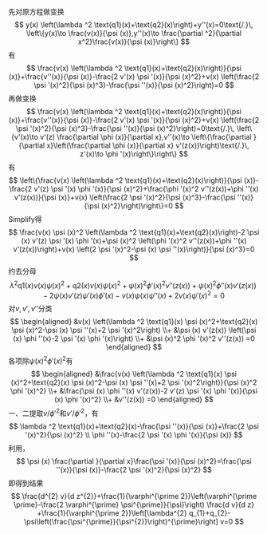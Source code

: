  先对原方程做变换
$$
 y(x) \left(\lambda ^2 \text{q1}(x)+\text{q2}(x)\right)+y''(x)=0\text{/.}\, \left\{y(x)\to \frac{v(x)}{\psi (x)},y''(x)\to \frac{\partial ^2}{\partial x^2}\frac{v(x)}{\psi (x)}\right\}
$$
 有
$$
\frac{v(x) \left(\lambda ^2 \text{q1}(x)+\text{q2}(x)\right)}{\psi (x)}+\frac{v''(x)}{\psi (x)}-\frac{2 v'(x) \psi '(x)}{\psi (x)^2}+v(x) \left(\frac{2 \psi '(x)^2}{\psi (x)^3}-\frac{\psi ''(x)}{\psi (x)^2}\right)=0
$$
 再做变换
$$
 \frac{v(x) \left(\lambda ^2 \text{q1}(x)+\text{q2}(x)\right)}{\psi (x)}+\frac{v''(x)}{\psi (x)}-\frac{2 v'(x) \psi '(x)}{\psi (x)^2}+v(x) \left(\frac{2 \psi '(x)^2}{\psi (x)^3}-\frac{\psi ''(x)}{\psi (x)^2}\right)=0\text{/.}\, \left\{v'(x)\to v'(z) \frac{\partial \phi (x)}{\partial x},v''(x)\to \left\{\frac{\partial }{\partial x}\left(\frac{\partial \phi (x)}{\partial x} v'(z(x))\right)\text{/.}\, z'(x)\to \phi '(x)\right\}\right\}
$$
 有
$$
 \left\{\frac{v(x) \left(\lambda ^2 \text{q1}(x)+\text{q2}(x)\right)}{\psi (x)}-\frac{2 v'(z) \psi '(x) \phi '(x)}{\psi (x)^2}+\frac{\phi '(x)^2 v''(z(x))+\phi ''(x) v'(z(x))}{\psi (x)}+v(x) \left(\frac{2 \psi '(x)^2}{\psi (x)^3}-\frac{\psi ''(x)}{\psi (x)^2}\right)\right\}=0
$$
 Simplify得
$$
 \frac{v(x) \psi (x)^2 \left(\lambda ^2 \text{q1}(x)+\text{q2}(x)\right)-2 \psi (x) v'(z) \psi '(x) \phi '(x)+\psi (x)^2 \left(\phi '(x)^2 v''(z(x))+\phi ''(x) v'(z(x))\right)+v(x) \left(2 \psi '(x)^2-\psi (x) \psi ''(x)\right)}{\psi (x)^3}=0
$$
 约去分母
$$
 \lambda ^2 \text{q1}(x) v(x) \psi (x)^2+\text{q2}(x) v(x) \psi (x)^2+\psi (x)^2 \phi '(x)^2 v''(z(x))+\psi (x)^2 \phi ''(x) v'(z(x))-2 \psi (x) v'(z) \psi '(x) \phi '(x)-v(x) \psi (x) \psi ''(x)+2 v(x) \psi '(x)^2=0
$$
 对$v,v',v''$分类
$$
 \begin{aligned} 
 &v(x) \left(\lambda ^2 \text{q1}(x) \psi (x)^2+\text{q2}(x) \psi (x)^2-\psi (x) \psi ''(x)+2 \psi '(x)^2\right)
 \\+
 &\psi (x) v'(z(x)) \left(\psi (x) \phi ''(x)-2 \psi '(x) \phi '(x)\right)
 \\+
 &\psi (x)^2 \phi '(x)^2 v''(z(x))
 =0
 \end{aligned}
$$
 各项除$\psi (x)^2 \phi '(x)^2$有
$$
 \begin{aligned} 
 &\frac{v(x) \left(\lambda ^2 \text{q1}(x) \psi (x)^2+\text{q2}(x) \psi (x)^2-\psi (x) \psi ''(x)+2 \psi '(x)^2\right)}{\psi (x)^2 \phi '(x)^2}
 \\+
 &\frac{\psi (x) \phi ''(x) v'(z(x))-2 v'(z) \psi '(x) \phi '(x)}{\psi (x) \phi '(x)^2}
 \\+
 &v''(z(x))
 =0
 \end{aligned}
$$
 一、二提取$v/\phi'^2$和$v'/\phi'^2$，有
$$
 \lambda ^2 \text{q1}(x)+\text{q2}(x)-\frac{\psi ''(x)}{\psi (x)}+\frac{2 \psi '(x)^2}{\psi (x)^2}
 \\
 \phi ''(x)-\frac{2 \psi '(x) \phi '(x)}{\psi (x)}
$$
 利用，
$$
 \psi (x) \frac{\partial }{\partial x}\frac{\psi '(x)}{\psi (x)^2}=\frac{\psi ''(x)}{\psi (x)}-\frac{2 \psi '(x)^2}{\psi (x)^2}
$$
 即得到结果
$$
\frac{d^{2} v}{d z^{2}}+\frac{1}{\varphi^{\prime 2}}\left(\varphi^{\prime \prime}-\frac{2 \varphi^{\prime} \psi^{\prime}}{\psi}\right) \frac{d v}{d z}
+\frac{1}{\varphi^{\prime 2}}\left[\lambda^{2} q_{1}+q_{2}-\psi\left(\frac{\psi^{\prime}}{\psi^{2}}\right)^{\prime}\right] v=0
$$

